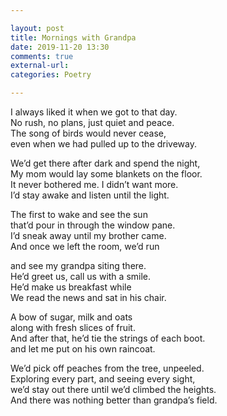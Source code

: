 ```yaml
---

layout: post
title: Mornings with Grandpa
date: 2019-11-20 13:30
comments: true
external-url:
categories: Poetry

---
```


I always liked it when we got to that day.  
No rush, no plans, just quiet and peace.  
The song of birds would never cease,  
even when we had pulled up to the driveway.  

We’d get there after dark and spend the night,  
My mom would lay some blankets on the floor.  
It never bothered me. I didn’t want more.  
I’d stay awake and listen until the light.  

The first to wake and see the sun  
that’d pour in through the window pane.  
I’d sneak away until my brother came.  
And once we left the room, we’d run  

and see my grandpa siting there.  
He’d greet us, call us with a smile.  
He’d make us breakfast while  
We read the news and sat in his chair.  

A bow of sugar, milk and oats  
along with fresh slices of fruit.  
And after that, he’d tie the strings of each boot.  
and let me put on his own raincoat.  

We’d pick off peaches from the tree, unpeeled.  
Exploring every part, and seeing every sight,  
we’d stay out there until we’d climbed the heights.  
And there was nothing better than grandpa’s field.  
